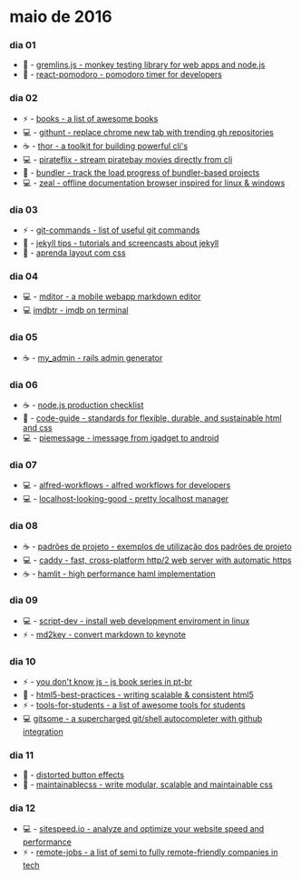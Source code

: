 # maio de 2016

### dia 01
- :beers: - [gremlins.js - monkey testing library for web apps and node.js](https://github.com/marmelab/gremlins.js)
- :beers: - [react-pomodoro - pomodoro timer for developers](https://github.com/afonsopacifer/react-pomodoro)

### dia 02
- :zap: - [books - a list of awesome books](https://github.com/marufsiddiqui/Books)
- :computer: - [githunt - replace chrome new tab with trending gh repositories](https://github.com/kamranahmedse/githunt)
- :coffee: - [thor - a toolkit for building powerful cli's](https://github.com/erikhuda/thor)
- :computer: - [pirateflix - stream piratebay movies directly from cli](https://github.com/orinocoz/pirateflix)
- :beers: - [bundler - track the load progress of bundler-based projects](https://github.com/nevir/Bumbler)
- :computer: - [zeal - offline documentation browser inspired for linux & windows](https://github.com/zealdocs/zeal/)

### dia 03
- :zap: - [git-commands - list of useful git commands](https://github.com/bpassos/git-commands)
- :beers: - [jekyll tips - tutorials and screencasts about jekyll](http://jekyll.tips)
- :beers: - [aprenda layout com css](http://pt-br.learnlayout.com)

### dia 04
- :computer: - [mditor - a mobile webapp markdown editor](https://github.com/danielfilho/mditor)
- :computer: [imdbtr - imdb on terminal](https://github.com/fernahh/imdbtr)

### dia 05
- :coffee: - [my_admin - rails admin generator](https://github.com/marcosvgs/my_admin)

### dia 06
- :coffee: - [node.js production checklist](https://blog.risingstack.com/node-js-production-checklist/)
- :beers: - [code-guide - standards for flexible, durable, and sustainable html and css](https://github.com/mdo/code-guide)
- :computer: - [piemessage - imessage from igadget to android](https://github.com/bboyairwreck/PieMessage)

### dia 07
- :computer: - [alfred-workflows - alfred workflows for developers](https://github.com/willfarrell/alfred-workflows)
- :computer: - [localhost-looking-good - pretty localhost manager](https://github.com/andergtk/localhost-looking-good)

### dia 08
- :coffee: - [padrões de projeto - exemplos de utilização dos padrões de projeto](https://github.com/MarcosX/Padr-es-de-Projeto)
- :computer: - [caddy - fast, cross-platform http/2 web server with automatic https](https://github.com/mholt/caddy)
- :coffee: - [hamlit - high performance haml implementation](https://github.com/k0kubun/hamlit)

### dia 09
- :computer: - [script-dev - install web development enviroment in linux](https://github.com/willianjusten/script-dev)
- :zap: - [md2key - convert markdown to keynote](https://github.com/k0kubun/md2key)

### dia 10
- :zap: - [you don't know js - js book series in pt-br](https://github.com/cezaraugusto/You-Dont-Know-JS)
- :beers: - [html5-best-practices - writing scalable & consistent html5](https://github.com/cezaraugusto/html5-best-practices)
- :zap: - [tools-for-students - a list of awesome tools for students](https://github.com/danilovaz/tools-for-students)
- :computer: [gitsome - a supercharged git/shell autocompleter with github integration](https://github.com/donnemartin/gitsome)

### dia 11
- :beers: - [distorted button effects](http://tympanus.net/Development/DistortedButtonEffects/)
- :beers: - [maintainablecss - write modular, scalable and maintainable css](http://maintainablecss.com)

### dia 12
- :computer: - [sitespeed.io - analyze and optimize your website speed and performance](https://github.com/sitespeedio/sitespeed.io)
- :zap: - [remote-jobs - a list of semi to fully remote-friendly companies in tech](https://github.com/jessicard/remote-jobs)